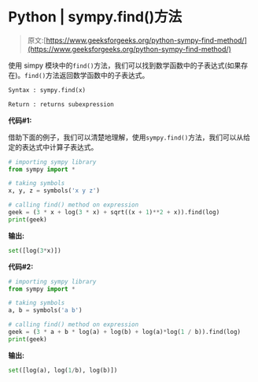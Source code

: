 # Python | sympy.find()方法

> 原文:[https://www.geeksforgeeks.org/python-sympy-find-method/](https://www.geeksforgeeks.org/python-sympy-find-method/)

使用 simpy 模块中的`find()`方法，我们可以找到数学函数中的子表达式(如果存在)。`find()`方法返回数学函数中的子表达式。

```py
Syntax : sympy.find(x)

Return : returns subexpression 
```

**代码#1:**

借助下面的例子，我们可以清楚地理解，使用`sympy.find()`方法，我们可以从给定的表达式中计算子表达式。

```py
# importing sympy library
from sympy import *

# taking symbols
x, y, z = symbols('x y z')

# calling find() method on expression
geek = (3 * x + log(3 * x) + sqrt((x + 1)**2 + x)).find(log)
print(geek)
```

**输出:**

```py
set([log(3*x)])
```

**代码#2:**

```py
# importing sympy library
from sympy import *

# taking symbols
a, b = symbols('a b')

# calling find() method on expression
geek = (3 * a + b * log(a) + log(b) + log(a)*log(1 / b)).find(log)
print(geek)
```

**输出:**

```py
set([log(a), log(1/b), log(b)])
```